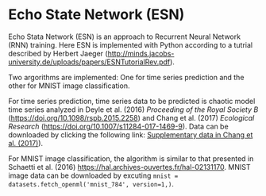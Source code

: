 # Echo State Network (ESN)
Echo Stata Network (ESN) is an approach to Recurrent Neural Network (RNN) training. Here ESN is implemented with Python according to a tutrial described by Herbert Jaeger (http://minds.jacobs-university.de/uploads/papers/ESNTutorialRev.pdf).

Two argorithms are implemented: One for time series prediction and the other for MNIST image classification.

For time series prediction, time series data to be predicted is chaotic model time series analyzed in Deyle et al. (2016) _Proceeding of the Royal Society B_ (https://doi.org/10.1098/rspb.2015.2258) and Chang et al. (2017) _Ecological Research_ (https://doi.org/10.1007/s11284-017-1469-9). Data can be downloaded by clicking the following link: [Supplementary data in Chang et al. (2017)](https://esj-journals.onlinelibrary.wiley.com/action/downloadSupplement?doi=10.1007%2Fs11284-017-1469-9&file=ere0785-sup-0006.csv)). 

For MNIST image classification, the algorithm is similar to that presented in Schaetti et al. (2016) https://hal.archives-ouvertes.fr/hal-02131170. MNIST image data can be downloaded by excuting ```mnist = datasets.fetch_openml('mnist_784', version=1,)```.

